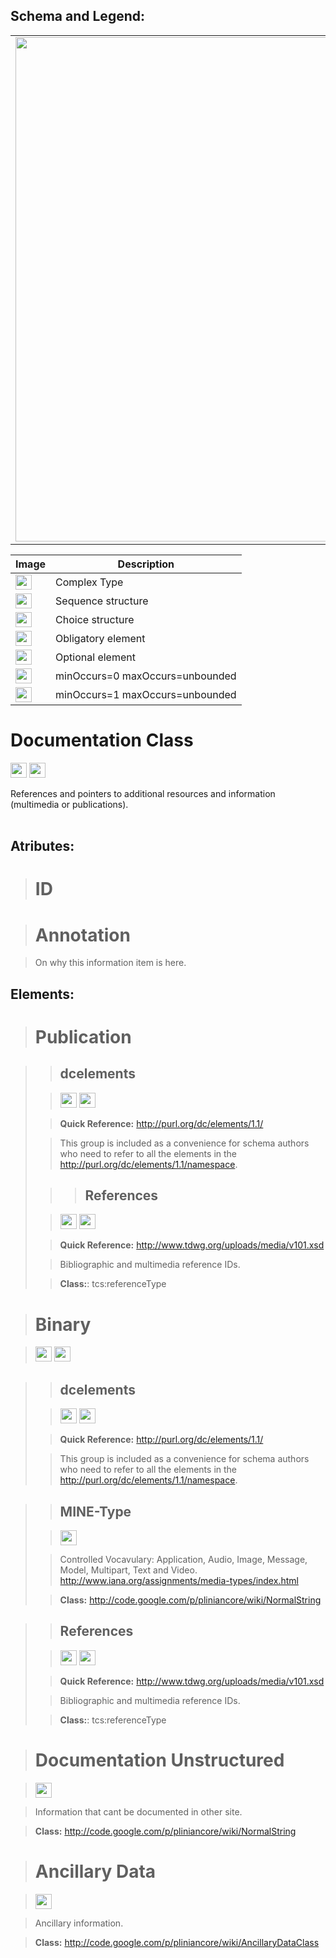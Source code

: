 <h2><b>Schema and Legend:</b></h2>


<table><tr><td><img src='http://img7.imageshack.us/img7/820/documentationclass.jpg' width='683' height='807' /></td></tr>

<table><thead><th>Image</th><th>Description</th></thead><tbody>
<tr><td><img src='http://imageshack.us/a/img16/5397/multipleg.jpg' width='26' height='24' /></td><td>Complex Type</td></tr>
<tr><td><img src='http://img6.imageshack.us/img6/1315/sequencej.jpg' width='26' height='24' /></td><td>Sequence structure</td></tr>
<tr><td><img src='http://img266.imageshack.us/img266/2791/choice.jpg' width='26' height='24' /></td><td>Choice structure</td></tr>
<tr><td><img src='http://img52.imageshack.us/img52/2777/elementkw.jpg' width='26' height='24' /></td><td>Obligatory element</td></tr>
<tr><td><img src='http://img585.imageshack.us/img585/4808/optional.jpg' width='26' height='24' /></td><td>Optional element</td></tr>
<tr><td><img src='http://img19.imageshack.us/img19/4356/infinitol.jpg' width='26' height='24' /></td><td>minOccurs=0 maxOccurs=unbounded</td></tr>
<tr><td><img src='http://img198.imageshack.us/img198/6134/unoinfinito.jpg' width='26' height='24' /></td><td>minOccurs=1 maxOccurs=unbounded</td></tr></tbody></table>

<h1><b>Documentation Class</b></h1>

<img src='http://imageshack.us/a/img16/5397/multipleg.jpg' width='26' height='24' /> <img src='http://img6.imageshack.us/img6/1315/sequencej.jpg' width='26' height='24' />

References and pointers to additional resources and information (multimedia or publications).<br>
<br>
<h2>Atributes:</h2>

<blockquote><h1>ID</h1></blockquote>

<blockquote><h1>Annotation</h1></blockquote>

<blockquote>On why this information item is here.</blockquote>


<h2>Elements:</h2>

<blockquote><h1>Publication</h1></blockquote>

<blockquote>
<blockquote><h2>dcelements</h2>
</blockquote><blockquote><img src='http://img585.imageshack.us/img585/4808/optional.jpg' width='26' height='24' /> <img src='http://img198.imageshack.us/img198/6134/unoinfinito.jpg' width='26' height='24' /></blockquote>

<blockquote><b>Quick Reference:</b> <a href='http://purl.org/dc/elements/1.1/'>http://purl.org/dc/elements/1.1/</a></blockquote>

<blockquote>This group is included as a convenience for schema authors who need to refer to all the elements in  the <a href='http://purl.org/dc/elements/1.1/namespace'>http://purl.org/dc/elements/1.1/namespace</a>.<br>
</blockquote>
<blockquote>
<blockquote><h2>References</h2></blockquote></blockquote>

<blockquote><img src='http://img585.imageshack.us/img585/4808/optional.jpg' width='26' height='24' /> <img src='http://img19.imageshack.us/img19/4356/infinitol.jpg' width='26' height='24' /></blockquote>

<blockquote><b>Quick Reference:</b> <a href='http://www.tdwg.org/uploads/media/v101.xsd'>http://www.tdwg.org/uploads/media/v101.xsd</a></blockquote>

<blockquote>Bibliographic and multimedia reference IDs.</blockquote>

<blockquote><b>Class:</b>: tcs:referenceType<br>
</blockquote></blockquote>


<blockquote><h1>Binary</h1></blockquote>

<blockquote><img src='http://img585.imageshack.us/img585/4808/optional.jpg' width='26' height='24' /> <img src='http://img198.imageshack.us/img198/6134/unoinfinito.jpg' width='26' height='24' /></blockquote>

<blockquote>
<blockquote><h2>dcelements</h2>
</blockquote><blockquote><img src='http://img585.imageshack.us/img585/4808/optional.jpg' width='26' height='24' /> <img src='http://img198.imageshack.us/img198/6134/unoinfinito.jpg' width='26' height='24' /></blockquote>

<blockquote><b>Quick Reference:</b> <a href='http://purl.org/dc/elements/1.1/'>http://purl.org/dc/elements/1.1/</a></blockquote>

<blockquote>This group is included as a convenience for schema authors who need to refer to all the elements in  the <a href='http://purl.org/dc/elements/1.1/namespace'>http://purl.org/dc/elements/1.1/namespace</a>.<br>
</blockquote></blockquote>

<blockquote>
<blockquote><h2>MINE-Type</h2></blockquote>

<blockquote><img src='http://img52.imageshack.us/img52/2777/elementkw.jpg' width='26' height='24' /></blockquote>

<blockquote>Controlled Vocavulary: Application, Audio, Image, Message, Model, Multipart, Text and Video. <a href='http://www.iana.org/assignments/media-types/index.html'>http://www.iana.org/assignments/media-types/index.html</a></blockquote>

<blockquote><b>Class:</b> <a href='http://code.google.com/p/pliniancore/wiki/NormalString'>http://code.google.com/p/pliniancore/wiki/NormalString</a></blockquote>

</blockquote>
<blockquote>
<blockquote><h2>References</h2></blockquote>

<blockquote><img src='http://img585.imageshack.us/img585/4808/optional.jpg' width='26' height='24' /> <img src='http://img19.imageshack.us/img19/4356/infinitol.jpg' width='26' height='24' /></blockquote>

<blockquote><b>Quick Reference:</b> <a href='http://www.tdwg.org/uploads/media/v101.xsd'>http://www.tdwg.org/uploads/media/v101.xsd</a></blockquote>

<blockquote>Bibliographic and multimedia reference IDs.</blockquote>

<blockquote><b>Class:</b>: tcs:referenceType<br>
</blockquote></blockquote>

<blockquote><h1>Documentation Unstructured</h1></blockquote>

<blockquote><img src='http://img585.imageshack.us/img585/4808/optional.jpg' width='26' height='24' /></blockquote>


<blockquote>Information that cant be documented in other site.</blockquote>

<blockquote><b>Class:</b> <a href='http://code.google.com/p/pliniancore/wiki/NormalString'>http://code.google.com/p/pliniancore/wiki/NormalString</a></blockquote>

<blockquote><h1>Ancillary Data</h1></blockquote>

<blockquote><img src='http://img52.imageshack.us/img52/2777/elementkw.jpg' width='26' height='24' /></blockquote>


<blockquote>Ancillary information.</blockquote>

<blockquote><b>Class:</b> <a href='http://code.google.com/p/pliniancore/wiki/AncillaryDataClass'>http://code.google.com/p/pliniancore/wiki/AncillaryDataClass</a>